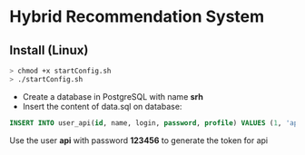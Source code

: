 # Hybrid Recommendation System

## Install (Linux)

```bash
> chmod +x startConfig.sh
> ./startConfig.sh
```

- Create a database in PostgreSQL with name **srh**
- Insert the content of data.sql on database:

```sql
INSERT INTO user_api(id, name, login, password, profile) VALUES (1, 'api', 'api', '$2a$10$sFKmbxbG4ryhwPNx/l3pgOJSt.fW1z6YcUnuE2X8APA/Z3NI/oSpq', 'API');
```

Use the user **api** with password **123456** to generate the token for api